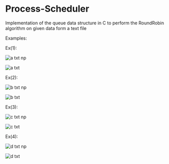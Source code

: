 # Process-Scheduler
Implementation of the queue data structure in C to perform the RoundRobin algorithm on given data form a text file

Examples:

Ex(1):

![a txt np](https://user-images.githubusercontent.com/90573502/142770146-021e538c-38de-4f88-824d-d83e588df9f9.jpg)

![a txt](https://user-images.githubusercontent.com/90573502/142770149-2409567a-b78a-4cc2-9808-b4334964a36d.jpg)


Ex(2):

![b txt np](https://user-images.githubusercontent.com/90573502/142770159-40b1726f-00ab-448f-bcaf-5f8635709b94.jpg)

![b txt](https://user-images.githubusercontent.com/90573502/142770162-4f423a2c-86c1-4f96-bd67-fde4eca231e6.jpg)


Ex(3):

![c txt np](https://user-images.githubusercontent.com/90573502/142770170-b2a44038-89a9-4aaa-815a-94f4905fdfdb.jpg)

![c txt](https://user-images.githubusercontent.com/90573502/142770177-6f204314-fa07-4eaf-b899-367dda2c18bb.jpg)


Ex(4):

![d txt np](https://user-images.githubusercontent.com/90573502/142770186-05f0b162-be35-4ca8-95f9-25801327c253.jpg)

![d txt](https://user-images.githubusercontent.com/90573502/142770193-4022953e-a888-4bd2-889a-dca2f3ac90dd.jpg)

